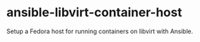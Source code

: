 ansible-libvirt-container-host
==============================

Setup a Fedora host for running containers on libvirt with Ansible.
